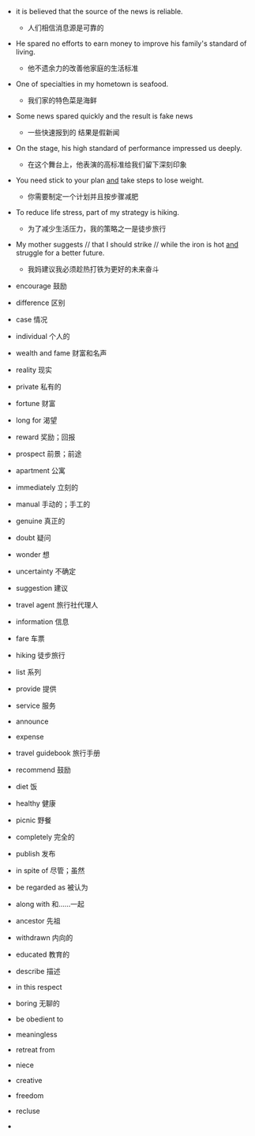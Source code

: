 
- it is believed that the source of the news is reliable.
	- 人们相信消息源是可靠的
- He spared no efforts to earn money to improve his family's standard of living.
	- 他不遗余力的改善他家庭的生活标准
- One of specialties in my hometown is seafood.
	- 我们家的特色菜是海鲜
- Some news spared quickly and the result is fake news
	- 一些快速报到的 结果是假新闻
- On the stage, his high standard of performance impressed us deeply.
	- 在这个舞台上，他表演的高标准给我们留下深刻印象
- You need stick to your plan <u>and</u> take steps to lose weight.
	- 你需要制定一个计划并且按步骤减肥
- To reduce life stress, part of my strategy is hiking.
	- 为了减少生活压力，我的策略之一是徒步旅行
- My mother suggests // that I should strike // while the iron is hot <u>and</u> struggle for a better future.
	- 我妈建议我必须趁热打铁为更好的未来奋斗

- encourage 鼓励
- difference 区别
- case 情况
- individual 个人的
- wealth and fame 财富和名声
- reality 现实
- private 私有的
- fortune 财富
- long for 渴望
- reward 奖励；回报
- prospect 前景；前途
- apartment 公寓
- immediately 立刻的 
- manual 手动的；手工的
- genuine 真正的
- doubt 疑问
- wonder 想
- uncertainty 不确定

- suggestion 建议
- travel agent 旅行社代理人
- information 信息
- fare 车票
- hiking 徒步旅行
- list 系列
- provide 提供
- service 服务
- announce  
- expense
- travel guidebook 旅行手册
- recommend 鼓励
- diet 饭
- healthy 健康
- picnic 野餐

- completely 完全的
- publish 发布
- in spite of 尽管；虽然
- be regarded as 被认为
- along with 和……一起
- ancestor 先祖
- withdrawn 内向的
- educated 教育的
- describe 描述
- in this respect 
- boring 无聊的
- be obedient to 
- meaningless 
- retreat from 
- niece 
- creative 
- freedom 
- recluse 
- 